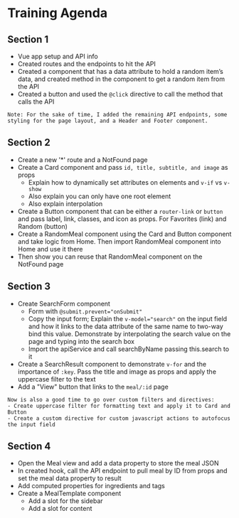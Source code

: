 # Training Agenda

## Section 1

- Vue app setup and API info
- Created routes and the endpoints to hit the API
- Created a component that has a data attribute to hold a random item’s data, and created method in the component to get a random item from the API
- Created a button and used the `@click` directive to call the method that calls the API

```
Note: For the sake of time, I added the remaining API endpoints, some styling for the page layout, and a Header and Footer component.
```

## Section 2

- Create a new '\*' route and a NotFound page
- Create a Card component and pass `id, title, subtitle, and image` as props
  - Explain how to dynamically set attributes on elements and `v-if` vs `v-show`
  - Also explain you can only have one root element
  - Also explain interpolation
- Create a Button component that can be either a `router-link` or `button` and pass label, link, classes, and icon as props. For Favorites (link) and Random (button)
- Create a RandomMeal component using the Card and Button component and take logic from Home. Then import RandomMeal component into Home and use it there
- Then show you can reuse that RandomMeal component on the NotFound page

## Section 3

- Create SearchForm component
  - Form with `@submit.prevent="onSubmit"`
  - Copy the input form; Explain the `v-model="search"` on the input field and how it links to the data attribute of the same name to two-way bind this value. Demonstrate by interpolating the search value on the page and typing into the search box
  - Import the apiService and call searchByName passing this.search to it
- Create a SearchResult component to demonstrate `v-for` and the importance of `:key`. Pass the title and image as props and apply the uppercase filter to the text
- Add a "View" button that links to the `meal/:id` page

```
Now is also a good time to go over custom filters and directives:
- Create uppercase filter for formatting text and apply it to Card and Button
- Create a custom directive for custom javascript actions to autofocus the input field
```

## Section 4

- Open the Meal view and add a data property to store the meal JSON
- In created hook, call the API endpoint to pull meal by ID from props and set the meal data property to result
- Add computed properties for ingredients and tags
- Create a MealTemplate component
  - Add a slot for the sidebar
  - Add a slot for content
